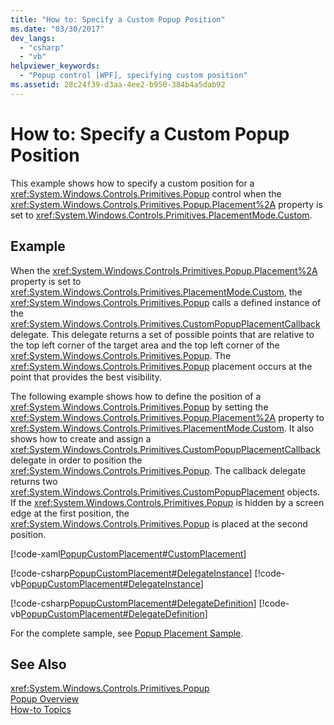 ```yaml
---
title: "How to: Specify a Custom Popup Position"
ms.date: "03/30/2017"
dev_langs: 
  - "csharp"
  - "vb"
helpviewer_keywords: 
  - "Popup control [WPF], specifying custom position"
ms.assetid: 28c24f39-d3aa-4ee2-b950-384b4a5dab92
---
```

# How to: Specify a Custom Popup Position
This example shows how to specify a custom position for a <xref:System.Windows.Controls.Primitives.Popup> control when the <xref:System.Windows.Controls.Primitives.Popup.Placement%2A> property is set to <xref:System.Windows.Controls.Primitives.PlacementMode.Custom>.  
  
## Example  
 When the <xref:System.Windows.Controls.Primitives.Popup.Placement%2A> property is set to <xref:System.Windows.Controls.Primitives.PlacementMode.Custom>, the <xref:System.Windows.Controls.Primitives.Popup> calls a defined instance of the <xref:System.Windows.Controls.Primitives.CustomPopupPlacementCallback> delegate. This delegate returns a set of possible points that are relative to the top left corner of the target area and the top left corner of the <xref:System.Windows.Controls.Primitives.Popup>. The <xref:System.Windows.Controls.Primitives.Popup> placement occurs at the point that provides the best visibility.  
  
 The following example shows how to define the position of a <xref:System.Windows.Controls.Primitives.Popup> by setting the <xref:System.Windows.Controls.Primitives.Popup.Placement%2A> property to <xref:System.Windows.Controls.Primitives.PlacementMode.Custom>. It also shows how to create and assign a <xref:System.Windows.Controls.Primitives.CustomPopupPlacementCallback> delegate in order to position the <xref:System.Windows.Controls.Primitives.Popup>.  The callback delegate returns two <xref:System.Windows.Controls.Primitives.CustomPopupPlacement> objects.  If the <xref:System.Windows.Controls.Primitives.Popup> is hidden by a screen edge at the first position, the <xref:System.Windows.Controls.Primitives.Popup> is placed at the second position.  
  
 [!code-xaml[PopupCustomPlacement#CustomPlacement](../../../../samples/snippets/csharp/VS_Snippets_Wpf/PopupCustomPlacement/CSharp/Window1.xaml#customplacement)]  
  
 [!code-csharp[PopupCustomPlacement#DelegateInstance](../../../../samples/snippets/csharp/VS_Snippets_Wpf/PopupCustomPlacement/CSharp/Window1.xaml.cs#delegateinstance)]
 [!code-vb[PopupCustomPlacement#DelegateInstance](../../../../samples/snippets/visualbasic/VS_Snippets_Wpf/PopupCustomPlacement/visualbasic/window1.xaml.vb#delegateinstance)]  
  
 [!code-csharp[PopupCustomPlacement#DelegateDefinition](../../../../samples/snippets/csharp/VS_Snippets_Wpf/PopupCustomPlacement/CSharp/Window1.xaml.cs#delegatedefinition)]
 [!code-vb[PopupCustomPlacement#DelegateDefinition](../../../../samples/snippets/visualbasic/VS_Snippets_Wpf/PopupCustomPlacement/visualbasic/window1.xaml.vb#delegatedefinition)]  
  
 For the complete sample, see [Popup Placement Sample](https://go.microsoft.com/fwlink/?LinkID=160032).  
  
## See Also  
 <xref:System.Windows.Controls.Primitives.Popup>  
 [Popup Overview](../../../../docs/framework/wpf/controls/popup-overview.md)  
 [How-to Topics](../../../../docs/framework/wpf/controls/popup-how-to-topics.md)
